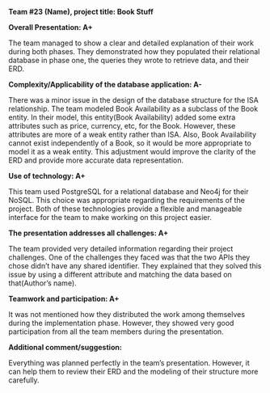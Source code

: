 **Team #23 (Name), project title: Book Stuff**

**Overall Presentation: A+**

The team managed to show a clear and detailed explanation of their work during both phases. They demonstrated how they populated their relational database in phase one, the queries they wrote to retrieve data, and their ERD.

**Complexity/Applicability of the database application: A-**

There was a minor issue in the design of the database structure for the ISA relationship. The team modeled Book Availability as a subclass of the Book entity. In their model, this entity(Book Availability) added some extra attributes such as price, currency, etc, for the Book. However, these attributes are more of a weak entity rather than ISA. Also, Book Availability cannot exist independently of a Book, so it would be more appropriate to model it as a weak entity. This adjustment would improve the clarity of the ERD and provide more accurate data representation.

**Use of technology: A+**

This team used PostgreSQL for a relational database and Neo4j for their NoSQL. This choice was appropriate regarding the requirements of the project. Both of these technologies provide a flexible and manageable interface for the team to make working on this project easier.

**The presentation addresses all challenges: A+**

The team provided very detailed information regarding their project challenges. One of the challenges they faced was that the two APIs they chose didn’t have any shared identifier. They explained that they solved this issue by using a different attribute and matching the data based on that(Author’s name).

**Teamwork and participation: A+**

It was not mentioned how they distributed the work among themselves during the implementation phase. However, they showed very good participation from all the team members during the presentation.

**Additional comment/suggestion:**

Everything was planned perfectly in the team’s presentation. However, it can help them to review their ERD and the modeling of their structure more carefully.
